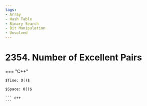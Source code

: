 ```yaml
---
tags:
- Array
- Hash Table
- Binary Search
- Bit Manipulation
- Unsolved
---
```



# 2354. Number of Excellent Pairs

=== "C++"

    $Time: O()$

    $Space: O()$

    ``` c++
    ```